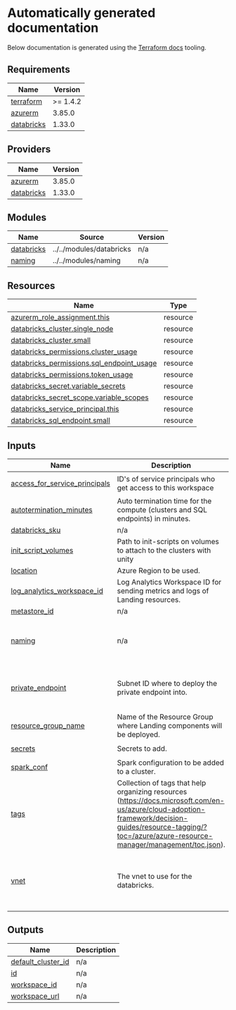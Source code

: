 <!-- BEGIN_TF_DOCS -->
# Automatically generated documentation
Below documentation is generated using the [Terraform docs](https://terraform-docs.io/user-guide/introduction/) tooling.

## Requirements

| Name | Version |
|------|---------|
| <a name="requirement_terraform"></a> [terraform](#requirement\_terraform) | >= 1.4.2 |
| <a name="requirement_azurerm"></a> [azurerm](#requirement\_azurerm) | 3.85.0 |
| <a name="requirement_databricks"></a> [databricks](#requirement\_databricks) | 1.33.0 |

## Providers

| Name | Version |
|------|---------|
| <a name="provider_azurerm"></a> [azurerm](#provider\_azurerm) | 3.85.0 |
| <a name="provider_databricks"></a> [databricks](#provider\_databricks) | 1.33.0 |

## Modules

| Name | Source | Version |
|------|--------|---------|
| <a name="module_databricks"></a> [databricks](#module\_databricks) | ../../modules/databricks | n/a |
| <a name="module_naming"></a> [naming](#module\_naming) | ../../modules/naming | n/a |

## Resources

| Name | Type |
|------|------|
| [azurerm_role_assignment.this](https://registry.terraform.io/providers/hashicorp/azurerm/3.85.0/docs/resources/role_assignment) | resource |
| [databricks_cluster.single_node](https://registry.terraform.io/providers/databricks/databricks/1.33.0/docs/resources/cluster) | resource |
| [databricks_cluster.small](https://registry.terraform.io/providers/databricks/databricks/1.33.0/docs/resources/cluster) | resource |
| [databricks_permissions.cluster_usage](https://registry.terraform.io/providers/databricks/databricks/1.33.0/docs/resources/permissions) | resource |
| [databricks_permissions.sql_endpoint_usage](https://registry.terraform.io/providers/databricks/databricks/1.33.0/docs/resources/permissions) | resource |
| [databricks_permissions.token_usage](https://registry.terraform.io/providers/databricks/databricks/1.33.0/docs/resources/permissions) | resource |
| [databricks_secret.variable_secrets](https://registry.terraform.io/providers/databricks/databricks/1.33.0/docs/resources/secret) | resource |
| [databricks_secret_scope.variable_scopes](https://registry.terraform.io/providers/databricks/databricks/1.33.0/docs/resources/secret_scope) | resource |
| [databricks_service_principal.this](https://registry.terraform.io/providers/databricks/databricks/1.33.0/docs/resources/service_principal) | resource |
| [databricks_sql_endpoint.small](https://registry.terraform.io/providers/databricks/databricks/1.33.0/docs/resources/sql_endpoint) | resource |

## Inputs

| Name | Description | Type | Default | Required |
|------|-------------|------|---------|:--------:|
| <a name="input_access_for_service_principals"></a> [access\_for\_service\_principals](#input\_access\_for\_service\_principals) | ID's of service principals who get access to this workspace | `set(object({ id = string, client_id = string, principal_id = string, tenant_id = string }))` | n/a | yes |
| <a name="input_autotermination_minutes"></a> [autotermination\_minutes](#input\_autotermination\_minutes) | Auto termination time for the compute (clusters and SQL endpoints) in minutes. | `number` | `10` | no |
| <a name="input_databricks_sku"></a> [databricks\_sku](#input\_databricks\_sku) | n/a | `string` | `"premium"` | no |
| <a name="input_init_script_volumes"></a> [init\_script\_volumes](#input\_init\_script\_volumes) | Path to init-scripts on volumes to attach to the clusters with unity | `set(string)` | n/a | yes |
| <a name="input_location"></a> [location](#input\_location) | Azure Region to be used. | `string` | `"westeurope"` | no |
| <a name="input_log_analytics_workspace_id"></a> [log\_analytics\_workspace\_id](#input\_log\_analytics\_workspace\_id) | Log Analytics Workspace ID for sending metrics and logs of Landing resources. | `string` | `null` | no |
| <a name="input_metastore_id"></a> [metastore\_id](#input\_metastore\_id) | n/a | `string` | `null` | no |
| <a name="input_naming"></a> [naming](#input\_naming) | n/a | <pre>object({<br>    prefix = list(string)<br>    suffix = list(string)<br>  })</pre> | n/a | yes |
| <a name="input_private_endpoint"></a> [private\_endpoint](#input\_private\_endpoint) | Subnet ID where to deploy the private endpoint into. | <pre>object({<br>    subnet_id = string,<br>    enabled   = optional(bool, true)<br>  })</pre> | `null` | no |
| <a name="input_resource_group_name"></a> [resource\_group\_name](#input\_resource\_group\_name) | Name of the Resource Group where Landing components will be deployed. | `string` | n/a | yes |
| <a name="input_secrets"></a> [secrets](#input\_secrets) | Secrets to add. | `list(object({ scope = string, key = string, value = string }))` | `[]` | no |
| <a name="input_spark_conf"></a> [spark\_conf](#input\_spark\_conf) | Spark configuration to be added to a cluster. | `map(string)` | `{}` | no |
| <a name="input_tags"></a> [tags](#input\_tags) | Collection of tags that help organizing resources (https://docs.microsoft.com/en-us/azure/cloud-adoption-framework/decision-guides/resource-tagging/?toc=/azure/azure-resource-manager/management/toc.json). | `map(string)` | n/a | yes |
| <a name="input_vnet"></a> [vnet](#input\_vnet) | The vnet to use for the databricks. | <pre>object({<br>    id             = string<br>    public_subnet  = object({ id = string, name = string, nsg_id = string }),<br>    private_subnet = object({ id = string, name = string, nsg_id = string })<br>  })</pre> | n/a | yes |

## Outputs

| Name | Description |
|------|-------------|
| <a name="output_default_cluster_id"></a> [default\_cluster\_id](#output\_default\_cluster\_id) | n/a |
| <a name="output_id"></a> [id](#output\_id) | n/a |
| <a name="output_workspace_id"></a> [workspace\_id](#output\_workspace\_id) | n/a |
| <a name="output_workspace_url"></a> [workspace\_url](#output\_workspace\_url) | n/a |
<!-- END_TF_DOCS -->